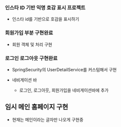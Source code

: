 ### 인스타 ID 기반 익명 호감 표시 프로젝트

- 인스타 id를 기반으로 호감을 표시하기

### 회원가입 부분 구현완료
  - 회원 객체 및 처리 구현
### 로그인 로그아웃 구현완료
  - SpringSecurity의 UserDetailService를 커스텀해서 구현

- 네비게이션 바
  - 로그인, 로그아웃, 회원가입을 네비게이션바에 추가

## 임시 메인 홈페이지 구현
- 현재는 메인이라는 글자만 나오게 구현중

